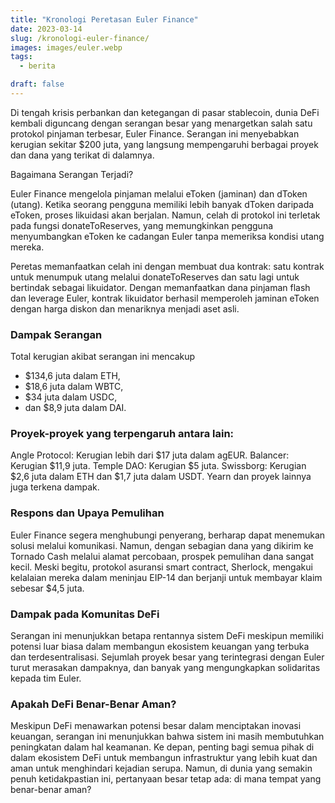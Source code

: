 ```yaml
---
title: "Kronologi Peretasan Euler Finance"
date: 2023-03-14
slug: /kronologi-euler-finance/
images: images/euler.webp
tags:
  - berita

draft: false
---
```


Di tengah krisis perbankan dan ketegangan di pasar stablecoin, dunia DeFi kembali diguncang dengan serangan besar yang menargetkan salah satu protokol pinjaman terbesar, Euler Finance. Serangan ini menyebabkan kerugian sekitar $200 juta, yang langsung mempengaruhi berbagai proyek dan dana yang terikat di dalamnya.

Bagaimana Serangan Terjadi?

Euler Finance mengelola pinjaman melalui eToken (jaminan) dan dToken (utang). Ketika seorang pengguna memiliki lebih banyak dToken daripada eToken, proses likuidasi akan berjalan. Namun, celah di protokol ini terletak pada fungsi donateToReserves, yang memungkinkan pengguna menyumbangkan eToken ke cadangan Euler tanpa memeriksa kondisi utang mereka.

Peretas memanfaatkan celah ini dengan membuat dua kontrak: satu kontrak untuk menumpuk utang melalui donateToReserves dan satu lagi untuk bertindak sebagai likuidator. Dengan memanfaatkan dana pinjaman flash dan leverage Euler, kontrak likuidator berhasil memperoleh jaminan eToken dengan harga diskon dan menariknya menjadi aset asli.

### Dampak Serangan

Total kerugian akibat serangan ini mencakup

- $134,6 juta dalam ETH,
- $18,6 juta dalam WBTC,
- $34 juta dalam USDC,
- dan $8,9 juta dalam DAI.

### Proyek-proyek yang terpengaruh antara lain:

Angle Protocol: Kerugian lebih dari $17 juta dalam agEUR.
Balancer: Kerugian $11,9 juta.
Temple DAO: Kerugian $5 juta.
Swissborg: Kerugian $2,6 juta dalam ETH dan $1,7 juta dalam USDT.
Yearn dan proyek lainnya juga terkena dampak.

### Respons dan Upaya Pemulihan

Euler Finance segera menghubungi penyerang, berharap dapat menemukan solusi melalui komunikasi. Namun, dengan sebagian dana yang dikirim ke Tornado Cash melalui alamat percobaan, prospek pemulihan dana sangat kecil. Meski begitu, protokol asuransi smart contract, Sherlock, mengakui kelalaian mereka dalam meninjau EIP-14 dan berjanji untuk membayar klaim sebesar $4,5 juta.

### Dampak pada Komunitas DeFi

Serangan ini menunjukkan betapa rentannya sistem DeFi meskipun memiliki potensi luar biasa dalam membangun ekosistem keuangan yang terbuka dan terdesentralisasi. Sejumlah proyek besar yang terintegrasi dengan Euler turut merasakan dampaknya, dan banyak yang mengungkapkan solidaritas kepada tim Euler.

### Apakah DeFi Benar-Benar Aman?

Meskipun DeFi menawarkan potensi besar dalam menciptakan inovasi keuangan, serangan ini menunjukkan bahwa sistem ini masih membutuhkan peningkatan dalam hal keamanan. Ke depan, penting bagi semua pihak di dalam ekosistem DeFi untuk membangun infrastruktur yang lebih kuat dan aman untuk menghindari kejadian serupa. Namun, di dunia yang semakin penuh ketidakpastian ini, pertanyaan besar tetap ada: di mana tempat yang benar-benar aman?
